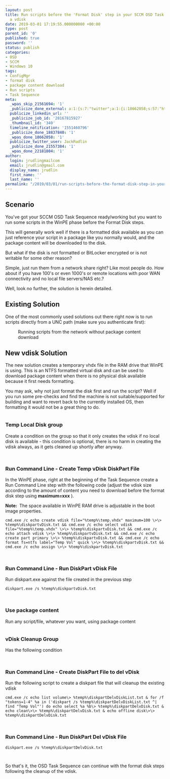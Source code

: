 ```yaml
---
layout: post
title: Run scripts before the 'Format Disk' step in your SCCM OSD Task Sequence using
  a vdisk
date: 2019-03-01 17:19:55.000000000 +00:00
type: post
parent_id: '0'
published: true
password: ''
status: publish
categories:
- OSD
- SCCM
- Windows 10
tags:
- ConfigMgr
- format disk
- package content download
- Run scripts
- Task Sequence
meta:
  _wpas_skip_21561694: '1'
  _publicize_done_external: a:1:{s:7:"twitter";a:1:{i:18662058;s:57:"https://twitter.com/JackRudlin/status/1101532538428973057";}}
  publicize_linkedin_url: ''
  _publicize_job_id: '28167815927'
  _thumbnail_id: '340'
  timeline_notification: '1551460796'
  _publicize_done_18837840: '1'
  _wpas_done_18662058: '1'
  publicize_twitter_user: JackRudlin
  _publicize_done_21557384: '1'
  _wpas_done_22181804: '1'
author:
  login: jrudlingmailcom
  email: jrudlin@gmail.com
  display_name: jrudlin
  first_name: ''
  last_name: ''
permalink: "/2019/03/01/run-scripts-before-the-format-disk-step-in-your-sccm-osd-task-sequence-using-a-vdisk/"
---
```

## Scenario

You've got your SCCM OSD Task Sequence ready/working but you want to run some scripts in the WinPE phase before the Format Disk steps.

This will generally work well if there is a formatted disk available as you can just reference your script in a package like you normally would, and the package content will be downloaded to the disk.

<!-- /wp:paragraph -->

<!-- wp:paragraph -->

But what if the disk is not formatted or BitLocker encrypted or is not writable for some other reason?

<!-- /wp:paragraph -->

<!-- wp:paragraph -->

Simple, just run them from a network share right? Like most people do. How about if you have 100's or even 1000's or remote locations with poor WAN connectivity and no local file servers/NAS etc.?

Well, look no further, the solution is herein detailed.

<!-- /wp:paragraph -->

<!-- wp:heading -->

## Existing Solution

<!-- /wp:heading -->

<!-- wp:paragraph -->

One of the most commonly used solutions out there right now is to run scripts directly from a UNC path (make sure you authenticate first):

<!-- /wp:paragraph -->

<!-- wp:image {"id":348} -->

<figure class="wp-block-image"><img src="{{ site.baseurl }}/assets/images/sccm-run-scripts-from-unc.jpg" alt="" class="wp-image-348"><br>
<figcaption>Running scripts from the network without package content download</figcaption>
</figure>

<!-- /wp:image -->

<!-- wp:heading -->

## New vdisk Solution

<!-- /wp:heading -->

<!-- wp:paragraph -->

The new solution creates a temporary vhdx file in the RAM drive that WinPE is using. This is an NTFS formatted virtual disk and can be used to download package content when there is no physical disk available because it first needs formatting.

<!-- /wp:paragraph -->

<!-- wp:paragraph -->

You may ask, why not just format the disk first and run the script? Well if you run some pre-checks and find the machine is not suitable/supported for building and want to revert back to the currently installed OS, then formatting it would not be a great thing to do.

<!-- /wp:paragraph -->

<!-- wp:image {"id":340} -->

<figure class="wp-block-image"><img src="%7B%7B%20site.baseurl%20%7D%7D/assets/images/all-steps.jpg" alt="" class="wp-image-340"></figure>

<!-- /wp:image -->

<!-- wp:heading {"level":3} -->

### Temp Local Disk group

<!-- /wp:heading -->

<!-- wp:paragraph -->

Create a condition on the group so that it only creates the vdisk if no local disk is available - this condition is optional, there is no harm in creating the vdisk always, as it gets cleaned up shortly after anyway.

<!-- /wp:paragraph -->

<!-- wp:image {"id":345} -->

<figure class="wp-block-image"><img src="%7B%7B%20site.baseurl%20%7D%7D/assets/images/temp-local-disk-group.jpg" alt="" class="wp-image-345"></figure>

<!-- /wp:image -->

<!-- wp:image {"id":344} -->

<figure class="wp-block-image"><img src="%7B%7B%20site.baseurl%20%7D%7D/assets/images/temp-local-disk-group2.jpg" alt="" class="wp-image-344"></figure>

<!-- /wp:image -->

<!-- wp:heading {"level":3} -->

### Run Command Line - Create Temp vDisk DiskPart File

<!-- /wp:heading -->

<!-- wp:paragraph -->

In the WinPE phase, right at the beginning of the Task Sequence create a Run Command Line step with the following code (adjust the vdisk size according to the amount of content you need to download before the format disk step using **maximum=xxx** ).

**Note:&nbsp;** The&nbsp;space available in WinPE RAM drive is adjustable in the boot image properties.

<!-- /wp:paragraph -->

<!-- wp:preformatted -->

```
cmd.exe /c echo create vdisk file="%temp%\temp.vhdx" maximum=100 \>\> %temp%\diskpartvDisk.txt && cmd.exe /c echo select vdisk file="%temp%\temp.vhdx" \>\> %temp%\diskpartvDisk.txt && cmd.exe /c echo attach vdisk \>\> %temp%\diskpartvDisk.txt && cmd.exe /c echo create part primary \>\> %temp%\diskpartvDisk.txt && cmd.exe /c echo format fs=ntfs label="Temp Vol" quick \>\> %temp%\diskpartvDisk.txt && cmd.exe /c echo assign \>\> %temp%\diskpartvDisk.txt
```

<!-- /wp:preformatted -->

<!-- wp:image {"id":347} -->

<figure class="wp-block-image"><img src="%7B%7B%20site.baseurl%20%7D%7D/assets/images/diskpart-cmds.jpg" alt="" class="wp-image-347"></figure>

<!-- /wp:image -->

<!-- wp:image {"id":346} -->

<figure class="wp-block-image"><img src="%7B%7B%20site.baseurl%20%7D%7D/assets/images/diskpart-cmds2.jpg" alt="" class="wp-image-346"></figure>

<!-- /wp:image -->

<!-- wp:heading {"level":3} -->

### Run Command Line - Run DiskPart vDisk File

<!-- /wp:heading -->

<!-- wp:paragraph -->

Run diskpart.exe against the file created in the previous step

<!-- /wp:paragraph -->

<!-- wp:preformatted -->

```
diskpart.exe /s %temp%\diskpartvDisk.txt
```

<!-- /wp:preformatted -->

<!-- wp:image {"id":343} -->

<figure class="wp-block-image"><img src="%7B%7B%20site.baseurl%20%7D%7D/assets/images/run-diskpart.jpg" alt="" class="wp-image-343"></figure>

<!-- /wp:image -->

<!-- wp:image {"id":342} -->

<figure class="wp-block-image"><img src="%7B%7B%20site.baseurl%20%7D%7D/assets/images/run-diskpart2.jpg" alt="" class="wp-image-342"></figure>

<!-- /wp:image -->

<!-- wp:heading {"level":3} -->

### Use package content

<!-- /wp:heading -->

<!-- wp:paragraph -->

Run any script/file, whatever you want, using package content

<!-- /wp:paragraph -->

<!-- wp:image {"id":341} -->

<figure class="wp-block-image"><img src="%7B%7B%20site.baseurl%20%7D%7D/assets/images/ui-prompt-package.jpg" alt="" class="wp-image-341"></figure>

<!-- /wp:image -->

<!-- wp:heading {"level":3} -->

### vDisk Cleanup Group

<!-- /wp:heading -->

<!-- wp:paragraph -->

Has the following condition

<!-- /wp:paragraph -->

<!-- wp:image {"id":339} -->

<figure class="wp-block-image"><img src="%7B%7B%20site.baseurl%20%7D%7D/assets/images/cleanup-group.jpg" alt="" class="wp-image-339"></figure>

<!-- /wp:image -->

<!-- wp:image {"id":338} -->

<figure class="wp-block-image"><img src="%7B%7B%20site.baseurl%20%7D%7D/assets/images/cleanup-group2.jpg" alt="" class="wp-image-338"></figure>

<!-- /wp:image -->

<!-- wp:heading {"level":3} -->

### Run Command Line - Create DiskPart File to del vDisk

<!-- /wp:heading -->

<!-- wp:paragraph -->

Run the following script to create a diskpart file that will cleanup the existing vdisk

<!-- /wp:paragraph -->

<!-- wp:preformatted -->

```
cmd.exe /c echo list volume\> %temp%\diskpartDelvDiskList.txt & for /f "tokens=1-4" %a in ('diskpart /s %temp%\diskpartDelvDiskList.txt ^| find "Temp Vol"') do echo select %a %b\> %temp%\diskpartDelvDisk.txt & echo clean\>\> %temp%\diskpartDelvDisk.txt & echo offline disk\>\> %temp%\diskpartDelvDisk.txt
```

<!-- /wp:preformatted -->

<!-- wp:image {"id":337} -->

<figure class="wp-block-image"><img src="%7B%7B%20site.baseurl%20%7D%7D/assets/images/cleanup-diskpart-cmds.jpg" alt="" class="wp-image-337"></figure>

<!-- /wp:image -->

<!-- wp:image {"id":336} -->

<figure class="wp-block-image"><img src="%7B%7B%20site.baseurl%20%7D%7D/assets/images/cleanup-diskpart-cmds2.jpg" alt="" class="wp-image-336"></figure>

<!-- /wp:image -->

<!-- wp:heading {"level":3} -->

### Run Command Line - Run DiskPart Del vDisk File

<!-- /wp:heading -->

<!-- wp:preformatted -->

```
diskpart.exe /s %temp%\diskpartDelvDisk.txt
```

<!-- /wp:preformatted -->

<!-- wp:image {"id":350} -->

<figure class="wp-block-image"><img src="%7B%7B%20site.baseurl%20%7D%7D/assets/images/cleanup-diskpart.jpg" alt="" class="wp-image-350"></figure>

<!-- /wp:image -->

<!-- wp:image {"id":349} -->

<figure class="wp-block-image"><img src="%7B%7B%20site.baseurl%20%7D%7D/assets/images/cleanup-diskpart2.jpg" alt="" class="wp-image-349"></figure>

<!-- /wp:image -->

<!-- wp:paragraph -->

So that's it, the OSD Task Sequence can continue with the format disk steps following the cleanup of the vdisk.

<!-- /wp:paragraph -->

